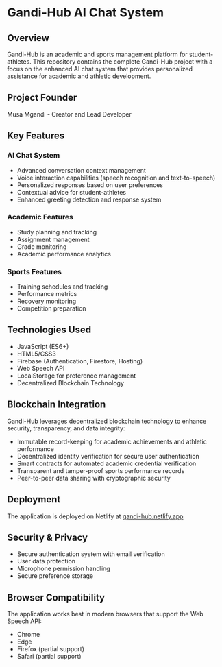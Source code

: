 # Gandi-Hub AI Chat System

## Overview
Gandi-Hub is an academic and sports management platform for student-athletes. This repository contains the complete Gandi-Hub project with a focus on the enhanced AI chat system that provides personalized assistance for academic and athletic development.

## Project Founder
Musa Mgandi - Creator and Lead Developer

## Key Features

### AI Chat System
- Advanced conversation context management
- Voice interaction capabilities (speech recognition and text-to-speech)
- Personalized responses based on user preferences
- Contextual advice for student-athletes
- Enhanced greeting detection and response system

### Academic Features
- Study planning and tracking
- Assignment management
- Grade monitoring
- Academic performance analytics

### Sports Features
- Training schedules and tracking
- Performance metrics
- Recovery monitoring
- Competition preparation

## Technologies Used
- JavaScript (ES6+)
- HTML5/CSS3
- Firebase (Authentication, Firestore, Hosting)
- Web Speech API
- LocalStorage for preference management
- Decentralized Blockchain Technology

## Blockchain Integration
Gandi-Hub leverages decentralized blockchain technology to enhance security, transparency, and data integrity:
- Immutable record-keeping for academic achievements and athletic performance
- Decentralized identity verification for secure user authentication
- Smart contracts for automated academic credential verification
- Transparent and tamper-proof sports performance records
- Peer-to-peer data sharing with cryptographic security

## Deployment
The application is deployed on Netlify at [gandi-hub.netlify.app](https://gandi-hub.netlify.app)

## Security & Privacy
- Secure authentication system with email verification
- User data protection
- Microphone permission handling
- Secure preference storage

## Browser Compatibility
The application works best in modern browsers that support the Web Speech API:
- Chrome
- Edge
- Firefox (partial support)
- Safari (partial support)
